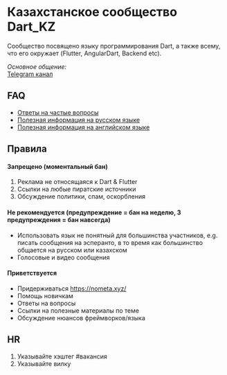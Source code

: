 
# Казахстанское сообщество Dart_KZ

Сообщество посвящено языку программирования Dart, а также всему, что его окружает (Flutter, AngularDart, Backend etc).

_Основное общение:_  
[Telegram канал](https://t.me/dart_kz)    

## [](https://github.com/dart-kz/community#faq)FAQ

 - [Ответы на частые вопросы](https://github.com/rudart/community/blob/master/faq.md)
 - [Полезная информация на русском языке](https://github.com/rudart/community/blob/master/ru_resources.md)
 - [Полезная информация на английском языке](https://www.solutelabs.com/blog/top-10-flutter-repositories-on-github)
 
## [](https://github.com/dart-kz/community#Правила)Правила

#### Запрещено (моментальный бан)

 1. Реклама не относящаяся к Dart & Flutter
 2. Ссылки на любые пиратские источники
 3. Обсуждение политики, спам, оскорбления 

#### Не рекомендуется  (предупреждение = бан на неделю,  3 предупреждения = бан навсегда)

 - Использовать язык не понятный для большинства участников, e.g.  писать сообщения на эсперанто, в то время как большинство общается на русском или казахском
 - Голосовые и видео сообщения

#### Приветствуется

 -  Придерживаться https://nometa.xyz/
 - Помощь новичкам
 - Ответы на вопросы
 - Ссылки на полезные материалы по теме
-  Обсуждение нюансов фреймворков/языка 

## [](https://github.com/dart-kz/community#HR)HR

 1. Указывайте хэштег #вакансия
 2. Указывайте вилку
